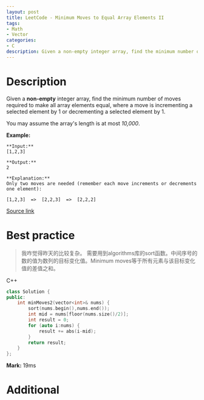 ```yaml
---
layout: post
title: LeetCode - Minimum Moves to Equal Array Elements II
tags:
- Math
- Vector
categories:
- C
description: Given a non-empty integer array, find the minimum number of moves required to make all array elements equal, where a move is incrementing a selected element by 1 or decrementing a selected element by 1.
---
```



# Description
Given a **non-empty** integer array, find the minimum number of moves required to make all array elements equal, where a move is incrementing a selected element by 1 or decrementing a selected element by 1.

You may assume the array's length is at most *10,000*.

**Example:**

```
**Input:**
[1,2,3]

**Output:**
2

**Explanation:**
Only two moves are needed (remember each move increments or decrements one element):

[1,2,3]  =>  [2,2,3]  =>  [2,2,2]
```

[Source link](https://leetcode.com/problems/minimum-moves-to-equal-array-elements-ii/#/description)


# Best practice

>我咋觉得昨天的比较复杂。
需要用到algorithms库的sort函数。中间序号的数的值为数列的目标变化值。Minimum moves等于所有元素与该目标变化值的差值之和。

C++

```c++
class Solution {
public:
	int minMoves2(vector<int>& nums) {
		sort(nums.begin(),nums.end());
		int mid = nums[floor(nums.size()/2)];
		int result = 0;
		for (auto i:nums) {
			result += abs(i-mid);
		}
		return result;
	}
};
```

**Mark:** 19ms


# Additional
